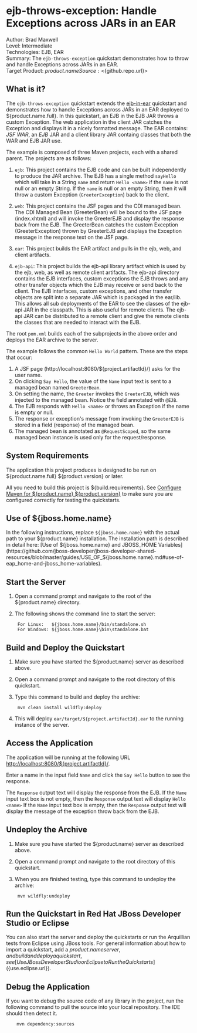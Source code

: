# ejb-throws-exception: Handle Exceptions across JARs in an EAR

Author: Brad Maxwell  
Level: Intermediate  
Technologies: EJB, EAR  
Summary: The `ejb-throws-exception` quickstart demonstrates how to throw and handle Exceptions across JARs in an EAR.  
Target Product: ${product.name}  
Source: <${github.repo.url}>  

## What is it?

The `ejb-throws-exception` quickstart extends the [ejb-in-ear](../ejb-in-ear/README.md) quickstart and demonstrates how to handle Exceptions across JARs in an EAR deployed to ${product.name.full}. In this quickstart, an EJB in the EJB JAR throws a custom Exception. The web application in the client JAR catches the Exception and displays it in a nicely formatted message. The EAR contains: *JSF WAR*, an *EJB* JAR and a client library JAR containg classes that both the WAR and EJB JAR use.

The example is composed of three Maven projects, each with a shared parent. The projects are as follows:

1. `ejb`: This project contains the EJB code and can be built independently to produce the JAR archive.  The EJB has a single method `sayHello` which will take in a String `name` and return `Hello <name>` if the `name` is not null or an empty String.  If the `name` is null or an empty String, then it will throw a custom Exception (`GreeterException`) back to the client.

2. `web`: This project contains the JSF pages and the CDI managed bean.  The CDI Managed Bean (GreeterBean) will be bound to the JSF page (index.xhtml) and will invoke the GreeterEJB and display the response back from the EJB.  The GreeterBean catches the custom Exception (GreeterException) thrown by GreeterEJB and displays the Exception message in the response text on the JSF page.

3. `ear`: This project builds the EAR artifact and pulls in the ejb, web, and client artifacts.

4. `ejb-api`: This project builds the ejb-api library artifact which is used by the ejb, web, as well as remote client artifacts. The ejb-api directory contains the EJB interfaces, custom exceptions the EJB throws and any other transfer objects which the EJB may receive or send back to the client.  The EJB interfaces, custom exceptions, and other transfer objects are split into a separate JAR which is packaged in the ear/lib. This allows all sub deployments of the EAR to see the classes of the ejb-api JAR in the classpath.  This is also useful for remote clients.  The ejb-api JAR can be distributed to a remote client and give the remote clients the classes that are needed to interact with the EJB.

The root `pom.xml` builds each of the subprojects in the above order and deploys the EAR archive to the server.


The example follows the common `Hello World` pattern. These are the steps that occur:

1. A JSF page (http://localhost:8080/${project.artifactId}/) asks for the user name.
2. On clicking `Say Hello`, the value of the `Name` input text is sent to a managed bean named `GreeterBean`.
3. On setting the name, the `Greeter` invokes the `GreeterEJB`, which was injected to the managed bean. Notice the field annotated with `@EJB`.
4. The EJB responds with `Hello <name>` or throws an Exception if the name is empty or null.
5. The response or exception's message from invoking the `GreeterEJB` is stored in a field (response) of the managed bean.
6. The managed bean is annotated as `@RequestScoped`, so the same managed bean instance is used only for the request/response.

## System Requirements

The application this project produces is designed to be run on ${product.name.full} ${product.version} or later.

All you need to build this project is ${build.requirements}. See [Configure Maven for ${product.name} ${product.version}](https://github.com/jboss-developer/jboss-developer-shared-resources/blob/master/guides/CONFIGURE_MAVEN_JBOSS_EAP7.md#configure-maven-to-build-and-deploy-the-quickstarts) to make sure you are configured correctly for testing the quickstarts.


## Use of ${jboss.home.name}

In the following instructions, replace `${jboss.home.name}` with the actual path to your ${product.name} installation. The installation path is described in detail here: [Use of ${jboss.home.name} and JBOSS_HOME Variables](https://github.com/jboss-developer/jboss-developer-shared-resources/blob/master/guides/USE_OF_${jboss.home.name}.md#use-of-eap_home-and-jboss_home-variables).


## Start the Server

1. Open a command prompt and navigate to the root of the ${product.name} directory.
2. The following shows the command line to start the server:

        For Linux:   ${jboss.home.name}/bin/standalone.sh
        For Windows: ${jboss.home.name}\bin\standalone.bat


## Build and Deploy the Quickstart

1. Make sure you have started the ${product.name} server as described above.
2. Open a command prompt and navigate to the root directory of this quickstart.
3. Type this command to build and deploy the archive:

        mvn clean install wildfly:deploy

4. This will deploy `ear/target/${project.artifactId}.ear` to the running instance of the server.


## Access the Application

The application will be running at the following URL <http://localhost:8080/${project.artifactId}/>.

Enter a name in the input field `Name` and click the `Say Hello` button to see the response.

The `Response` output text will display the response from the EJB.
If the `Name` input text box is not empty, then the `Response` output text will display `Hello <name>`
If the `Name` input text box is empty, then the `Response` output text will display the message of the exception throw back from the EJB.


## Undeploy the Archive

1. Make sure you have started the ${product.name} server as described above.
2. Open a command prompt and navigate to the root directory of this quickstart.
3. When you are finished testing, type this command to undeploy the archive:

        mvn wildfly:undeploy


## Run the Quickstart in Red Hat JBoss Developer Studio or Eclipse

You can also start the server and deploy the quickstarts or run the Arquillian tests from Eclipse using JBoss tools. For general information about how to import a quickstart, add a ${product.name} server, and build and deploy a quickstart, see [Use JBoss Developer Studio or Eclipse to Run the Quickstarts](${use.eclipse.url}).


## Debug the Application

If you want to debug the source code of any library in the project, run the following command to pull the source into your local repository. The IDE should then detect it.

        mvn dependency:sources
